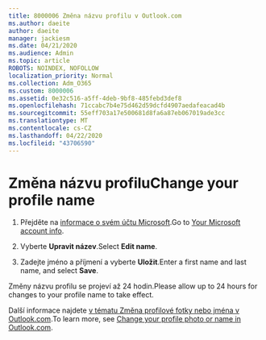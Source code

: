 ```yaml
---
title: 8000006 Změna názvu profilu v Outlook.com
ms.author: daeite
author: daeite
manager: jackiesm
ms.date: 04/21/2020
ms.audience: Admin
ms.topic: article
ROBOTS: NOINDEX, NOFOLLOW
localization_priority: Normal
ms.collection: Adm_O365
ms.custom: 8000006
ms.assetid: 0e32c516-a5ff-4deb-9bf8-485febd3def8
ms.openlocfilehash: 71ccabc7b4e75d462d59dcfd4907aedafeacad4b
ms.sourcegitcommit: 55eff703a17e500681d8fa6a87eb067019ade3cc
ms.translationtype: MT
ms.contentlocale: cs-CZ
ms.lasthandoff: 04/22/2020
ms.locfileid: "43706590"
---
```

# <a name="change-your-profile-name"></a><span data-ttu-id="40c13-102">Změna názvu profilu</span><span class="sxs-lookup"><span data-stu-id="40c13-102">Change your profile name</span></span>

1. <span data-ttu-id="40c13-103">Přejděte na [informace o svém účtu Microsoft](https://go.microsoft.com/fwlink/p/?linkid=860841).</span><span class="sxs-lookup"><span data-stu-id="40c13-103">Go to [Your Microsoft account info](https://go.microsoft.com/fwlink/p/?linkid=860841).</span></span>
    
2. <span data-ttu-id="40c13-104">Vyberte **Upravit název**.</span><span class="sxs-lookup"><span data-stu-id="40c13-104">Select **Edit name**.</span></span> 
    
3. <span data-ttu-id="40c13-105">Zadejte jméno a příjmení a vyberte **Uložit**.</span><span class="sxs-lookup"><span data-stu-id="40c13-105">Enter a first name and last name, and select **Save**.</span></span> 
    
<span data-ttu-id="40c13-106">Změny názvu profilu se projeví až 24 hodin.</span><span class="sxs-lookup"><span data-stu-id="40c13-106">Please allow up to 24 hours for changes to your profile name to take effect.</span></span>
  
<span data-ttu-id="40c13-107">Další informace najdete [v tématu Změna profilové fotky nebo jména v Outlook.com](https://go.microsoft.com/fwlink/?linkid=873110).</span><span class="sxs-lookup"><span data-stu-id="40c13-107">To learn more, see [Change your profile photo or name in Outlook.com](https://go.microsoft.com/fwlink/?linkid=873110).</span></span>
  

